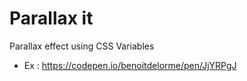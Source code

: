 # Parallax it
Parallax effect using CSS Variables

* Ex : https://codepen.io/benoitdelorme/pen/JjYRPgJ
